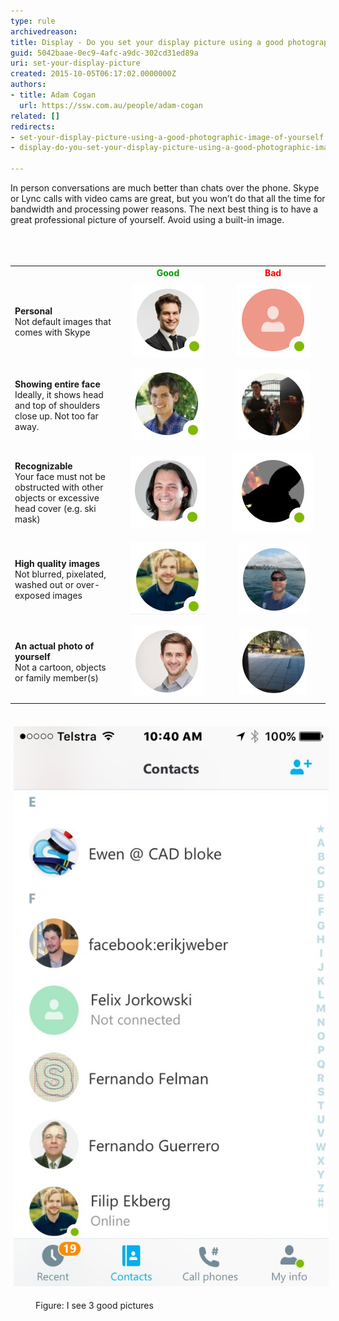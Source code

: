 ```yaml
---
type: rule
archivedreason: 
title: Display - Do you set your display picture using a good photographic image of yourself?
guid: 5042baae-0ec9-4afc-a9dc-302cd31ed89a
uri: set-your-display-picture
created: 2015-10-05T06:17:02.0000000Z
authors:
- title: Adam Cogan
  url: https://ssw.com.au/people/adam-cogan
related: []
redirects:
- set-your-display-picture-using-a-good-photographic-image-of-yourself
- display-do-you-set-your-display-picture-using-a-good-photographic-image-of-yourself

---
```



In person conversations are much better than chats over the phone. Skype or Lync calls with video cams are great, but you won’t do that all the time for bandwidth and processing power reasons. The next best thing is to have a great professional picture of yourself. Avoid using a built-in image.<br>
<br><excerpt class='endintro'></excerpt><br>
​​<table cellspacing="0" width="100%" class="ssw15-rteTable-default"><tbody><tr class="ssw15-rteTableEvenRow-default"><td class="ssw15-rteTableEvenCol-default" style="width:33.3333%;">​</td><td class="ssw15-rteTableOddCol-default" style="width:33.3333%;text-align:center;">​<strong style="color:#009900;"><span style="color:#009900;"><span style="color:#009900;">Good</span></span></strong></td><td class="ssw15-rteTableEvenCol-default" style="width:33.3333%;text-align:center;">​<strong style="color:#ff0000;"><span style="color:#ff0000;"><span style="color:#ff0000;">Bad</span></span></strong></td></tr><tr class="ssw15-rteTableOddRow-default"><td class="ssw15-rteTableEvenCol-default">​<strong>Personal</strong><br>Not default images tha​t comes with Skype</td><td class="ssw15-rteTableOddCol-default" style="text-align:center;">​<img src="Good-Skype-profile-image.jpg" alt="Good Skype profile image" style="margin:5px;" />​​</td><td class="ssw15-rteTableEvenCol-default" style="text-align:center;">​<img src="Bad-Skype-profile-image-default.jpg" alt="Bad Skype profile  - using default image" style="color:#555555;font-size:11px;font-weight:bold;margin:5px;" /></td></tr><tr class="ssw15-rteTableEvenRow-default"><td class="ssw15-rteTableEvenCol-default"><strong>​Showing entire face</strong><div>Ideally, it shows head and top of shoulders close up. Not too far away.</div></td><td class="ssw15-rteTableOddCol-default" style="text-align:center;">​<img src="Good-Skype-well-framed-image.jpg" alt="Well framed Skype-image" style="margin:5px;" /></td><td class="ssw15-rteTableEvenCol-default" style="text-align:center;">​<img src="Bad-Skype-profile-image-too-far-away.jpg" alt="Bad Skype image - picture taken from too far away" style="color:#555555;font-size:11px;font-weight:bold;margin:5px;" /></td></tr><tr class="ssw15-rteTableOddRow-default"><td class="ssw15-rteTableEvenCol-default">​<strong>Recognizable</strong><div>Your face must not be obstructed with other objects or excessive head cover (e.g. ski mask)</div></td><td class="ssw15-rteTableOddCol-default" style="text-align:center;">​<img src="Good-Skype-personal-image.jpg" alt="Good example - you should be recognizable in your picture" style="margin:5px;" /></td><td class="ssw15-rteTableEvenCol-default" style="text-align:center;">​<img src="Bad-Skype-profile-image-not-recognizable.jpg" alt="https://rules.ssw.com.auBad-Skype-profile-image-not-recognizable.jpg" style="margin:5px;" /></td></tr><tr class="ssw15-rteTableEvenRow-default"><td class="ssw15-rteTableEvenCol-default"><div><strong>High quality images</strong></div><div>Not blurred, pixelated, washed out or over-exposed images</div></td><td class="ssw15-rteTableOddCol-default" style="text-align:center;">​<img src="Good-Skype-high-quality.jpg" alt="" style="margin:5px;" /></td><td class="ssw15-rteTableEvenCol-default" style="text-align:center;">​<img src="Bad-Skype-profile-image-blurry.jpg" alt="Bad-Skype-profile-image-blurry" style="margin:5px;" /></td></tr><tr class="ssw15-rteTableOddRow-default"><td class="ssw15-rteTableEvenCol-default">​<strong>An actual photo of yourself</strong><div>Not a cartoon, objects or family member(s)</div></td><td class="ssw15-rteTableOddCol-default" style="text-align:center;">​<img src="Good-Skype-actual-person.jpg" alt="" style="margin:5px;width:116px;height:112px;" /></td><td class="ssw15-rteTableEvenCol-default" style="text-align:center;">​<img src="Bad-Skype-profile-use-image-of-yourself.jpg" alt="Bad-Skype-profile-use-image-of-yourself" style="margin:5px;" /></td></tr></tbody></table><p class="ssw15-rteElement-GreyBox"> <img src="Skype-screenshot.jpg" alt="" style="margin:5px;" /></p><dd class="ssw15-rteElement-FigureNormal">Figure: I see 3 good pictures​</dd>



